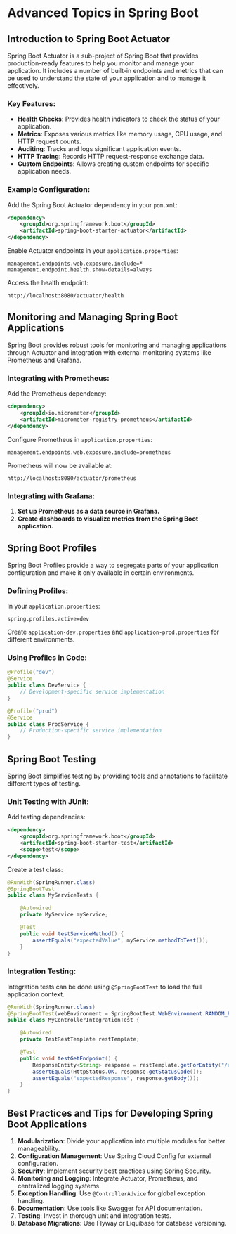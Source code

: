 # Advanced Topics in Spring Boot

## Introduction to Spring Boot Actuator

Spring Boot Actuator is a sub-project of Spring Boot that provides production-ready features to help you monitor and manage your application. It includes a number of built-in endpoints and metrics that can be used to understand the state of your application and to manage it effectively.

### Key Features:

- **Health Checks**: Provides health indicators to check the status of your application.
- **Metrics**: Exposes various metrics like memory usage, CPU usage, and HTTP request counts.
- **Auditing**: Tracks and logs significant application events.
- **HTTP Tracing**: Records HTTP request-response exchange data.
- **Custom Endpoints**: Allows creating custom endpoints for specific application needs.

### Example Configuration:

Add the Spring Boot Actuator dependency in your `pom.xml`:

```xml
<dependency>
    <groupId>org.springframework.boot</groupId>
    <artifactId>spring-boot-starter-actuator</artifactId>
</dependency>
```

Enable Actuator endpoints in your `application.properties`:

```properties
management.endpoints.web.exposure.include=*
management.endpoint.health.show-details=always
```

Access the health endpoint:

```
http://localhost:8080/actuator/health
```

## Monitoring and Managing Spring Boot Applications

Spring Boot provides robust tools for monitoring and managing applications through Actuator and integration with external monitoring systems like Prometheus and Grafana.

### Integrating with Prometheus:

Add the Prometheus dependency:

```xml
<dependency>
    <groupId>io.micrometer</groupId>
    <artifactId>micrometer-registry-prometheus</artifactId>
</dependency>
```

Configure Prometheus in `application.properties`:

```properties
management.endpoints.web.exposure.include=prometheus
```

Prometheus will now be available at:

```
http://localhost:8080/actuator/prometheus
```

### Integrating with Grafana:

1. **Set up Prometheus as a data source in Grafana.**
2. **Create dashboards to visualize metrics from the Spring Boot application.**

## Spring Boot Profiles

Spring Boot Profiles provide a way to segregate parts of your application configuration and make it only available in certain environments.

### Defining Profiles:

In your `application.properties`:

```properties
spring.profiles.active=dev
```

Create `application-dev.properties` and `application-prod.properties` for different environments.

### Using Profiles in Code:

```java
@Profile("dev")
@Service
public class DevService {
    // Development-specific service implementation
}

@Profile("prod")
@Service
public class ProdService {
    // Production-specific service implementation
}
```

## Spring Boot Testing

Spring Boot simplifies testing by providing tools and annotations to facilitate different types of testing.

### Unit Testing with JUnit:

Add testing dependencies:

```xml
<dependency>
    <groupId>org.springframework.boot</groupId>
    <artifactId>spring-boot-starter-test</artifactId>
    <scope>test</scope>
</dependency>
```

Create a test class:

```java
@RunWith(SpringRunner.class)
@SpringBootTest
public class MyServiceTests {

    @Autowired
    private MyService myService;

    @Test
    public void testServiceMethod() {
        assertEquals("expectedValue", myService.methodToTest());
    }
}
```

### Integration Testing:

Integration tests can be done using `@SpringBootTest` to load the full application context.

```java
@RunWith(SpringRunner.class)
@SpringBootTest(webEnvironment = SpringBootTest.WebEnvironment.RANDOM_PORT)
public class MyControllerIntegrationTest {

    @Autowired
    private TestRestTemplate restTemplate;

    @Test
    public void testGetEndpoint() {
        ResponseEntity<String> response = restTemplate.getForEntity("/endpoint", String.class);
        assertEquals(HttpStatus.OK, response.getStatusCode());
        assertEquals("expectedResponse", response.getBody());
    }
}
```

## Best Practices and Tips for Developing Spring Boot Applications

1. **Modularization**: Divide your application into multiple modules for better manageability.
2. **Configuration Management**: Use Spring Cloud Config for external configuration.
3. **Security**: Implement security best practices using Spring Security.
4. **Monitoring and Logging**: Integrate Actuator, Prometheus, and centralized logging systems.
5. **Exception Handling**: Use `@ControllerAdvice` for global exception handling.
6. **Documentation**: Use tools like Swagger for API documentation.
7. **Testing**: Invest in thorough unit and integration tests.
8. **Database Migrations**: Use Flyway or Liquibase for database versioning.
